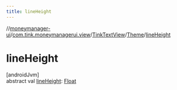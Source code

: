 ```yaml
---
title: lineHeight
---
```

//[moneymanager-ui](../../../../index.html)/[com.tink.moneymanagerui.view](../../index.html)/[TinkTextView](../index.html)/[Theme](index.html)/[lineHeight](line-height.html)



# lineHeight



[androidJvm]\
abstract val [lineHeight](line-height.html): [Float](https://kotlinlang.org/api/latest/jvm/stdlib/kotlin/-float/index.html)




